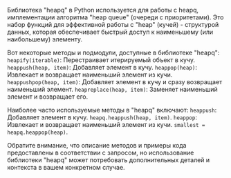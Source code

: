 <p>Библиотека "heapq" в Python используется для работы с heapq, имплементации алгоритма
"heap queue" (очереди с приоритетами). Это набор функций для эффективной работы
с "heap" (кучей) - структурой данных, которая обеспечивает быстрый доступ к наименьшему (или наибольшему) элементу.</p>
<p>Вот некоторые методы и подмодули, доступные в библиотеке "heapq":
<code>heapify(iterable)</code>: Перестраивает итерируемый объект в кучу.
<code>heappush(heap, item)</code>: Добавляет элемент в кучу.
<code>heappop(heap)</code>: Извлекает и возвращает наименьший элемент из кучи.
<code>heappushpop(heap, item)</code>: Добавляет элемент в кучу и сразу возвращает наименьший элемент.
<code>heapreplace(heap, item)</code>: Заменяет наименьший элемент и возвращает его.</p>
<p>Наиболее часто используемые методы в "heapq" включают:
<code>heappush</code>: Добавляет элемент в кучу. <code>heapq.heappush(heap, item)</code>.
<code>heappop</code>: Извлекает и возвращает наименьший элемент из кучи. <code>smallest = heapq.heappop(heap)</code>.</p>
<p>Обратите внимание, что описание методов и примеры кода предоставлены в соответствии с
запросом, но использование библиотеки "heapq" может потребовать дополнительных деталей
и контекста в вашем конкретном случае.</p>